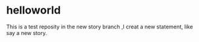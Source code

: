 # helloworld
This is a test reposity
in the new story branch ,I creat a new statement, like say a new story.
